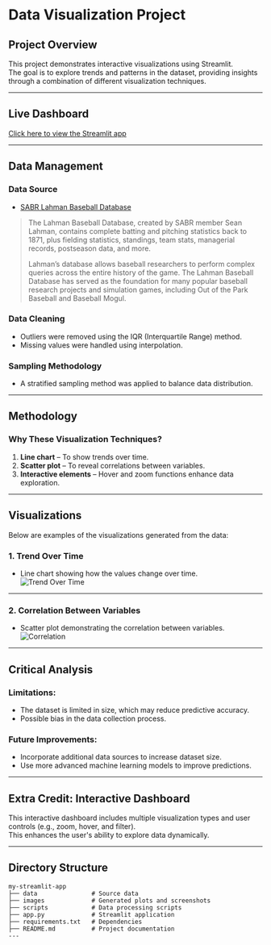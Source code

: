 
# Data Visualization Project


## Project Overview
This project demonstrates interactive visualizations using Streamlit.  
The goal is to explore trends and patterns in the dataset, providing insights through a combination of different visualization techniques.

---

## Live Dashboard
 [Click here to view the Streamlit app](https://20004datavisualizationfinal-shnngl.streamlit.app/) 

---

## Data Management
### Data Source
- [SABR Lahman Baseball Database](https://sabr.org/lahman-database/)  
> The Lahman Baseball Database, created by SABR member Sean Lahman, contains complete batting and pitching statistics back to 1871, plus fielding statistics, standings, team stats, managerial records, postseason data, and more.
> 
> Lahman’s database allows baseball researchers to perform complex queries across the entire history of the game. The Lahman Baseball Database has served as the foundation for many popular baseball research projects and simulation games, including Out of the Park Baseball and Baseball Mogul.

### Data Cleaning
- Outliers were removed using the IQR (Interquartile Range) method.  
- Missing values were handled using interpolation.  

### Sampling Methodology
- A stratified sampling method was applied to balance data distribution.  

---

## Methodology
### Why These Visualization Techniques?
1. **Line chart** – To show trends over time.  
2. **Scatter plot** – To reveal correlations between variables.  
3. **Interactive elements** – Hover and zoom functions enhance data exploration.  

---

## Visualizations
Below are examples of the visualizations generated from the data:

### 1. Trend Over Time
- Line chart showing how the values change over time.  
![Trend Over Time](./images/visualization1.png)

---

### 2. Correlation Between Variables
- Scatter plot demonstrating the correlation between variables.  
![Correlation](./images/visualization2.png)

---

## Critical Analysis
### Limitations:
- The dataset is limited in size, which may reduce predictive accuracy.  
- Possible bias in the data collection process.  

### Future Improvements:
- Incorporate additional data sources to increase dataset size.  
- Use more advanced machine learning models to improve predictions.  

---

## Extra Credit: Interactive Dashboard
This interactive dashboard includes multiple visualization types and user controls (e.g., zoom, hover, and filter).  
This enhances the user's ability to explore data dynamically.  

---

## Directory Structure
```text
my-streamlit-app
├── data               # Source data
├── images             # Generated plots and screenshots
├── scripts            # Data processing scripts
├── app.py             # Streamlit application
├── requirements.txt   # Dependencies
├── README.md          # Project documentation
---


